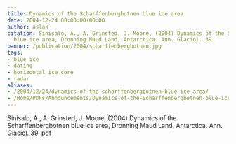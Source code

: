 ```yaml
---
title: Dynamics of the Scharffenbergbotnen blue ice area.
date: 2004-12-24 00:00:00+00:00
author: aslak
citation: Sinisalo, A., A. Grinsted, J. Moore, (2004) Dynamics of the Scharffenbergbotnen
  blue ice area, Dronning Maud Land, Antarctica. Ann. Glaciol. 39.
banner: /publication/2004/scharffenbergbotnen.jpg
tags:
- blue ice
- dating
- horizontal ice core
- radar
aliases:
- /2004/12/24/dynamics-of-the-scharffenbergbotnen-blue-ice-area/
- /Home/PDFs/Announcements/Dynamics-of-the-Scharffenbergbotnen-blue-ice-area-
---
```


Sinisalo, A., A. Grinsted, J. Moore, (2004) Dynamics of the Scharffenbergbotnen blue ice area, Dronning Maud Land, Antarctica. Ann. Glaciol. 39. [pdf](/pdf/Sinisalo04-annals39,_sbb_dynamics.pdf)